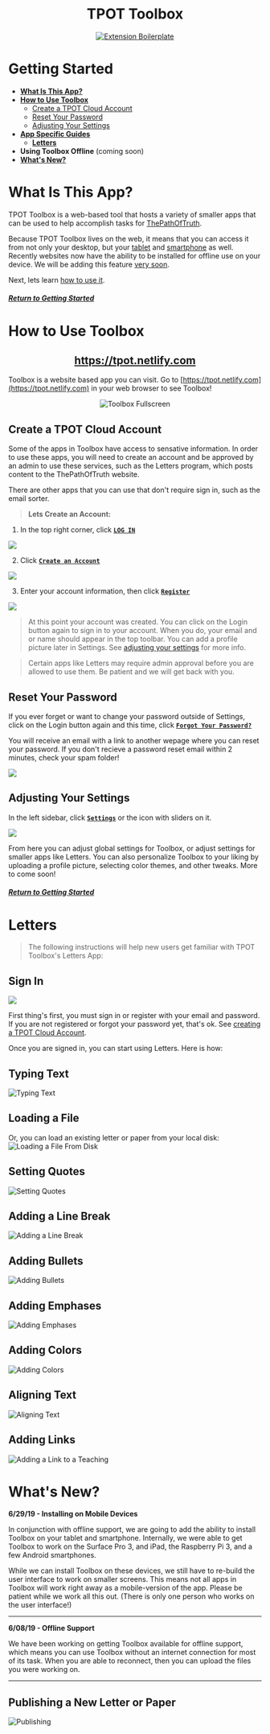 <div id="welcome" align="center">

  <h1>
    TPOT Toolbox
  </h1>

  <a href="https://www.thepathoftruth.com">
    <img src="./public/images/icons/icon-192x192.png" alt="Extension Boilerplate">
  </a>

</div>

# Getting Started

- [__What Is This App?__](#what-is-this-app)
- [__How to Use Toolbox__](#how-to-use-toolbox)
    - [Create a TPOT Cloud Account](#create-a-tpot-cloud-account)
    - [Reset Your Password](#reset-your-password)
    - [Adjusting Your Settings](#adjusting-your-settings)
- [__App Specific Guides__](#app-specific-guides)
    - [__Letters__](#Letters)
- __Using Toolbox Offline__ (coming soon)
- [__What's New?__](#whats-new)

# What Is This App?

TPOT Toolbox is a web-based tool that hosts a variety of smaller apps that can be used to help accomplish tasks for [ThePathOfTruth](). 

Because TPOT Toolbox lives on the web, it means that you can access it from not only your desktop, but your [tablet]() and [smartphone]() as well. Recently websites now have the ability to be installed for offline use on your device. We will be adding this feature [very soon]().

Next, lets learn [how to use it](#how-to-use-toolbox).

##### [Return to Getting Started](#getting-started)

# How to Use Toolbox

<div id="welcome" align="center">
    <a href="https://www.thepathoftruth.com">
            <h2>https://tpot.netlify.com</h2>
    </a>
</div>

Toolbox is a website based app you can visit. Go to [https://tpot.netlify.com](https://tpot.netlify.com) in your web browser to see Toolbox!

<div id="welcome" align="center">
    <img src="./docs/images/toolbox_full.PNG" alt="Toolbox Fullscreen">
</div>

## Create a TPOT Cloud Account

Some of the apps in Toolbox have access to sensative information. In order to use these apps, you will need to create an account and be approved by an admin to use these services, such as the Letters program, which posts content to the ThePathOfTruth website.

There are other apps that you can use that don't require sign in, such as the email sorter.

> __Lets Create an Account:__
   
1) In the top right corner, click __[`LOG IN`]()__

<img src="./docs/images/toolbox_login.PNG">

2) Click __[`Create an Account`]()__

<img src="./docs/images/toolbox_firebase_create.PNG">

3) Enter your account information, then click __[`Register`]()__

<img src="./docs/images/toolbox_firebase_register.png">

> At this point your account was created. You can click on the Login button again to sign in to your account. When you do, your email  and or name should appear in the top toolbar. You can add a profile picture later in Settings. See [adjusting your settings](#adjusting-your-settings) for more info.

> Certain apps like Letters may  require admin approval before you are allowed to use them. Be patient and we will get back with you.

## Reset Your Password

If you ever forget or want to change your password outside of Settings, click on the Login button again and this time, click __[`Forgot Your Password?`]()__

You will receive an email with a link to another wepage where you can reset your password. If you don't recieve a password reset email within 2 minutes,  check your spam folder!

<img src="./docs/images/toolbox_firebase_forgot.png">

## Adjusting Your Settings

In the left sidebar, click  __[`Settings`]()__ or the icon with sliders on it.

<img src="./docs/images/toolbox_settings.PNG">

From here you can adjust global settings for Toolbox, or adjust settings for smaller apps like Letters. You can also personalize Toolbox to your liking by uploading a profile picture, selecting color themes, and other tweaks. More to come soon!

##### [Return to Getting Started](#getting-started)

# Letters

> The following instructions will help new users get familiar with TPOT Toolbox's Letters App:

## Sign In

<img src="./docs/images/toolbox_firebase_create.PNG">

First thing's first, you must sign in or register with your email and password.  If you are not registered or forgot your password yet, that's ok.  See [creating a TPOT Cloud Account](#create-a-tpot-cloud-account).

Once you are signed in, you can start using Letters. Here is how:

## Typing Text
![Typing Text](/docs/images/TPOT-Toolbox-type-normally.gif)

## Loading a File
Or, you can load an existing letter or paper from your local disk:
![Loading a File From Disk](/docs/images/Load%20a%20file%20from%20disk.gif)

## Setting Quotes
![Setting Quotes](/docs/images/TPOT-Toolbox-quote-button.gif)

## Adding a Line Break
![Adding a Line Break](/docs/images/TPOT-Toolbox-line-break.gif)

## Adding Bullets
![Adding Bullets](/docs/images/TPOT-Toolbox-bullets.gif)

## Adding Emphases
![Adding Emphases](/docs/images/TPOT-Toolbox-bold-italics-and-underlines.gif)

## Adding Colors
![Adding Colors](/docs/images/TPOT-Toolbox-add-colors.gif)

## Aligning Text
![Aligning Text](/docs/images/TPOT-Toolbox-align-text.gif)

## Adding Links
![Adding a Link to a Teaching](/docs/images/TPOT-Toolbox-add-teachings-and-links.gif)

# What's New?

__6/29/19 - Installing on Mobile Devices__

In conjunction with offline support, we are going to add the ability to install Toolbox on your tablet and smartphone. Internally, we were able to get Toolbox to work on the Surface Pro 3, and iPad, the  Raspberry Pi 3, and a few Android smartphones.

While we can install Toolbox on these devices, we still have to re-build the user interface to work on smaller screens. This means not all apps in Toolbox will work right away as a mobile-version of the app. Please be patient while we work all this out. (There is only one person who works on the user interface!)

---

__6/08/19 - Offline Support__

We have been working on getting Toolbox available for offline support, which means you can use Toolbox without an internet connection for most of its task. When you are able to reconnect, then you can upload the files you were working on.

---

## Publishing a New Letter or Paper
![Publishing](/docs/images/TPOT-Toolbox-publish-letter.gif)
